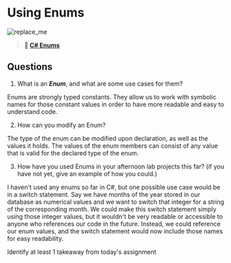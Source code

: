 # Using Enums

![replace_me](https://codeworks.blob.core.windows.net/public/assets/img/illustrations/placeholder.svg)

> **📖 [C# Enums](https://codeworksacademy.com/fs-student-guide/resources/wk10/03-Enums)**

## Questions

1. What is an ***Enum***, and what are some use cases for them?

Enums are strongly typed constants. They allow us to work with symbolic names for those constant values in order to have more readable and easy to understand code. 

2. How can you modify an Enum?

The type of the enum can be modified upon declaration, as well as the values it holds. The values of the enum members can consist of any value that is valid for the declared type of the enum.

3. How have you used Enums in your afternoon lab projects this far? (if you have not yet, give an example of how you could.)

I haven't used any enums so far in C#, but one possible use case would be in a switch statement. Say we have months of the year stored in our database as numerical values and we want to switch that integer for a string of the corresponding month. We could make this switch statement simply using those integer values, but it wouldn't be very readable or accessible to anyone who references our code in the future. Instead, we could reference our enum values, and the switch statement would now include those names for easy readability.



Identify at least 1 takeaway from today's assignment

